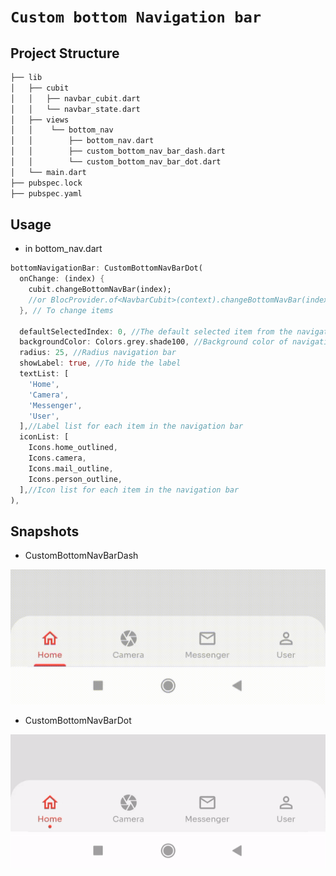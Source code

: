 # **`Custom bottom Navigation bar`**


## Project Structure
```dart 
├── lib
│   ├── cubit
│   │   ├── navbar_cubit.dart
│   │   └── navbar_state.dart
│   ├── views
│   │    └── bottom_nav
│   │		 ├── bottom_nav.dart
│   │		 ├── custom_bottom_nav_bar_dash.dart
│	│		 └── custom_bottom_nav_bar_dot.dart
│   └── main.dart
├── pubspec.lock
├── pubspec.yaml
```

## Usage

- in bottom_nav.dart
```dart
bottomNavigationBar: CustomBottomNavBarDot(
  onChange: (index) {
	cubit.changeBottomNavBar(index);
	//or BlocProvider.of<NavbarCubit>(context).changeBottomNavBar(index);
  }, // To change items
  
  defaultSelectedIndex: 0, //The default selected item from the navigation bar
  backgroundColor: Colors.grey.shade100, //Background color of navigation bar
  radius: 25, //Radius navigation bar 
  showLabel: true, //To hide the label
  textList: [
	'Home',
	'Camera',
	'Messenger',
	'User',
  ],//Label list for each item in the navigation bar
  iconList: [
	Icons.home_outlined,
	Icons.camera,
	Icons.mail_outline,
	Icons.person_outline,
  ],//Icon list for each item in the navigation bar
),
```


## Snapshots

- CustomBottomNavBarDash

![](/dash.gif)


- CustomBottomNavBarDot

![](/dot.gif)

